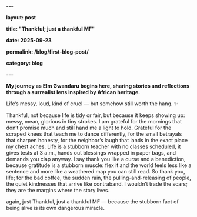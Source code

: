 **---**

**layout: post**

**title: "Thankful; just a thankful MF"**

**date: 2025-09-23**

**permalink: /blog/first-blog-post/**

**category: blog**

**---**

**My journey as Elm Gwandaru begins here, sharing stories and reflections through a surrealist lens inspired by African heritage.**



Life’s messy, loud, kind of cruel — but somehow still worth the hang. ✨



Thankful, not because life is tidy or fair, but because it keeps showing up: messy, mean, glorious in tiny strokes. I am grateful for the mornings that don’t promise much and still hand me a light to hold. Grateful for the scraped knees that teach me to dance differently, for the small betrayals that sharpen honesty, for the neighbor’s laugh that lands in the exact place my chest aches. Life is a stubborn teacher with no classes scheduled,  it gives tests at 3 a.m., hands out blessings wrapped in paper bags, and demands you clap anyway. I say thank you like a curse and a benediction, because gratitude is a stubborn muscle: flex it and the world feels less like a sentence and more like a weathered map you can still read. So thank you, life; for the bad coffee, the sudden rain, the pulling-and-releasing of people, the quiet kindnesses that arrive like contraband. I wouldn’t trade the scars; they are the margins where the story lives.



again, just Thankful, just a thankful MF — because the stubborn fact of being alive is its own dangerous miracle.

